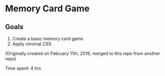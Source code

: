 # Memory Card Game

## Goals

1. Create a basic memory card game
2. Apply minimal CSS

(Originally created on February 11th, 2019, merged to this repo from another repo)

Time spent: 4 hrs
